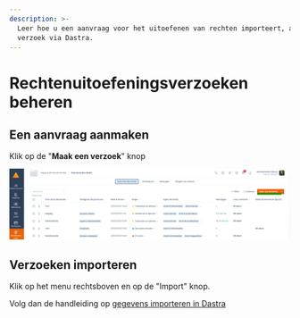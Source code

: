 ```yaml
---
description: >-
  Leer hoe u een aanvraag voor het uitoefenen van rechten importeert, aanmaakt, wijzigt en verwijdert
  verzoek via Dastra.
---
```


# Rechtenuitoefeningsverzoeken beheren

## Een aanvraag aanmaken

Klik op de "**Maak een verzoek**" knop

![](<../../.gitbook/assets/image (253) (1) (1).png>)



## Verzoeken importeren

Klik op het menu rechtsboven en op de "Import" knop.

Volg dan de handleiding op [gegevens importeren in Dastra](../generalites/import-your-data-excel-csv.md)